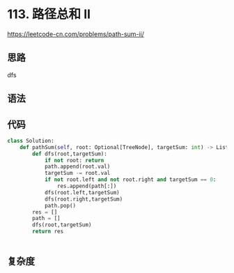# 113. 路径总和 II
https://leetcode-cn.com/problems/path-sum-ii/
## 思路
dfs
## 语法

## 代码
```python
class Solution:
    def pathSum(self, root: Optional[TreeNode], targetSum: int) -> List[List[int]]:
        def dfs(root,targetSum):
            if not root: return 
            path.append(root.val)
            targetSum -= root.val
            if not root.left and not root.right and targetSum == 0:
                res.append(path[:])
            dfs(root.left,targetSum)
            dfs(root.right,targetSum)
            path.pop()
        res = []
        path = []
        dfs(root,targetSum)
        return res
        
```
## 复杂度


